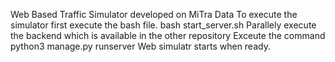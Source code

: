 Web Based Traffic Simulator developed on MiTra Data 
To execute the simulator first execute the bash file. 
bash start_server.sh
Parallely execute the backend which is available in the other repository
Exceute the command python3 manage.py runserver
Web simulatr starts when ready.
